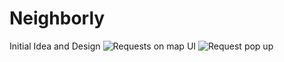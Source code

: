 # Neighborly

Initial Idea and Design
![Requests on map UI](https://github.com/user-attachments/assets/1364455f-3d63-4803-87c6-3cb3ae76e839)
![Request pop up](https://github.com/user-attachments/assets/995a1d01-451d-40b8-bba1-d7b2832f6501)
